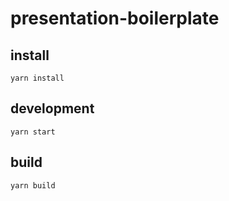 # presentation-boilerplate

## install

`yarn install`

## development

`yarn start`

## build

`yarn build`
